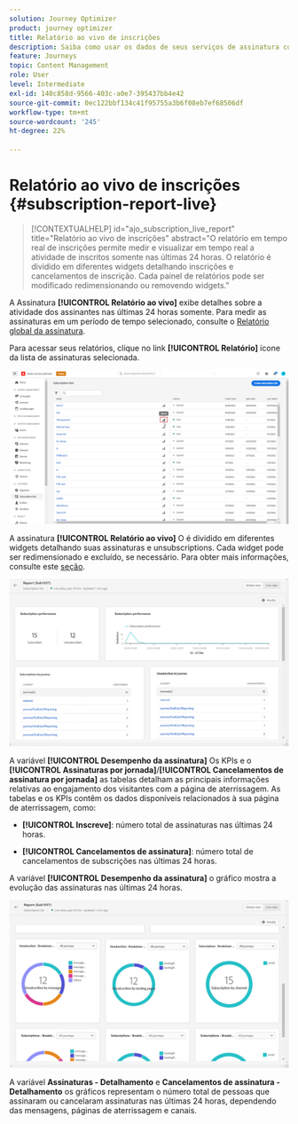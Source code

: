 ```yaml
---
solution: Journey Optimizer
product: journey optimizer
title: Relatório ao vivo de inscrições
description: Saiba como usar os dados de seus serviços de assinatura com o relatório online de assinatura
feature: Journeys
topic: Content Management
role: User
level: Intermediate
exl-id: 140c858d-9566-403c-a0e7-395437bb4e42
source-git-commit: 0ec122bbf134c41f95755a3b6f08eb7ef68506df
workflow-type: tm+mt
source-wordcount: '245'
ht-degree: 22%

---
```


# Relatório ao vivo de inscrições {#subscription-report-live}

>[!CONTEXTUALHELP]
>id="ajo_subscription_live_report"
>title="Relatório ao vivo de inscrições"
>abstract="O relatório em tempo real de inscrições permite medir e visualizar em tempo real a atividade de inscritos somente nas últimas 24 horas. O relatório é dividido em diferentes widgets detalhando inscrições e cancelamentos de inscrição. Cada painel de relatórios pode ser modificado redimensionando ou removendo widgets."

A Assinatura **[!UICONTROL Relatório ao vivo]** exibe detalhes sobre a atividade dos assinantes nas últimas 24 horas somente. Para medir as assinaturas em um período de tempo selecionado, consulte o [Relatório global da assinatura](subscription-report-global.md).

Para acessar seus relatórios, clique no link **[!UICONTROL Relatório]** ícone da lista de assinaturas selecionada.

![](assets/subscription_report_7.png)

A assinatura **[!UICONTROL Relatório ao vivo]** O é dividido em diferentes widgets detalhando suas assinaturas e unsubscriptions. Cada widget pode ser redimensionado e excluído, se necessário. Para obter mais informações, consulte este [seção](live-report.md).

![](assets/subscription_report_3.png)

A variável **[!UICONTROL Desempenho da assinatura]** Os KPIs e o **[!UICONTROL Assinaturas por jornada]**/**[!UICONTROL Cancelamentos de assinatura por jornada]** as tabelas detalham as principais informações relativas ao engajamento dos visitantes com a página de aterrissagem. As tabelas e os KPIs contêm os dados disponíveis relacionados à sua página de aterrissagem, como:

* **[!UICONTROL Inscreve]**: número total de assinaturas nas últimas 24 horas.

* **[!UICONTROL Cancelamentos de assinatura]**: número total de cancelamentos de subscrições nas últimas 24 horas.

A variável **[!UICONTROL Desempenho da assinatura]** o gráfico mostra a evolução das assinaturas nas últimas 24 horas.

![](assets/subscription_report_4.png)

A variável **Assinaturas - Detalhamento** e **Cancelamentos de assinatura - Detalhamento** os gráficos representam o número total de pessoas que assinaram ou cancelaram assinaturas nas últimas 24 horas, dependendo das mensagens, páginas de aterrissagem e canais.
